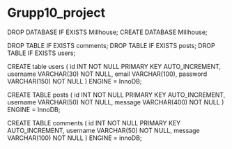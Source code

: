 # Grupp10_project
DROP DATABASE IF EXISTS Millhouse;
CREATE DATABASE Millhouse;

DROP TABLE IF EXISTS comments;
DROP TABLE IF EXISTS posts; 
DROP TABLE IF EXISTS users;

CREATE table users ( id INT NOT NULL PRIMARY KEY AUTO_INCREMENT, username VARCHAR(30) NOT NULL, email VARCHAR(100), password VARCHAR(150) NOT NULL ) ENGINE = InnoDB;

CREATE TABLE posts ( id INT NOT NULL PRIMARY KEY AUTO_INCREMENT, username VARCHAR(50) NOT NULL,
message VARCHAR(400) NOT NULL ) ENGINE = InnoDB;

CREATE TABLE comments ( id INT NOT NULL PRIMARY KEY AUTO_INCREMENT, username VARCHAR(50) NOT NULL, message VARCHAR(100) NOT NULL ) ENGINE = innoDB;
    
    